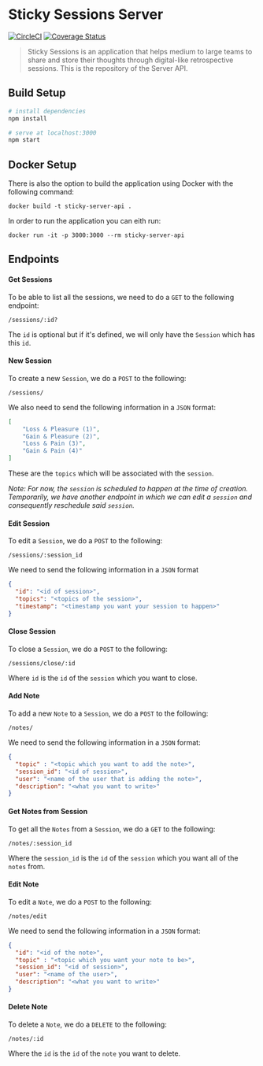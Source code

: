 # Sticky Sessions Server

[![CircleCI](https://circleci.com/gh/DiscordTime/sticky-sessions-server.svg?style=svg)](https://circleci.com/gh/DiscordTime/sticky-sessions-server)
[![Coverage Status](https://coveralls.io/repos/github/DiscordTime/sticky-sessions-server/badge.svg)](https://coveralls.io/github/DiscordTime/sticky-sessions-server)

> Sticky Sessions is an application that helps medium to large teams to share and store their thoughts through digital-like retrospective sessions. This is the repository of the Server API.

## Build Setup

``` bash
# install dependencies
npm install

# serve at localhost:3000
npm start
```

## Docker Setup

There is also the option to build the application using Docker with the following command:

```
docker build -t sticky-server-api .
```

In order to run the application you can eith run:

```
docker run -it -p 3000:3000 --rm sticky-server-api
```

## Endpoints

#### **Get Sessions**
To be able to list all the sessions, we need to do a `GET` to the following endpoint:
```
/sessions/:id?
```
The `id` is optional but if it's defined, we will only have the `Session` which has this `id`.

#### **New Session**
To create a new `Session`, we do a `POST` to the following:
```
/sessions/
```
We also need to send the following information in a `JSON` format:
``` JSON
[
	"Loss & Pleasure (1)",
	"Gain & Pleasure (2)",
	"Loss & Pain (3)",
	"Gain & Pain (4)"
]
```
These are the `topics` which will be associated with the `session`.

*Note: For now, the `session` is scheduled to happen at the time of creation. Temporarily, we have another endpoint in which we can edit a `session` and consequently reschedule said `session`.*

#### **Edit Session**
To edit a `Session`, we do a `POST` to the following:
```
/sessions/:session_id
```
We need to send the following information in a `JSON` format
``` JSON
{
  "id": "<id of session>",
  "topics": "<topics of the session>",
  "timestamp": "<timestamp you want your session to happen>"
}
```


#### **Close Session**
To close a `Session`, we do a `POST` to the following:
```
/sessions/close/:id
```
Where `id` is the `id` of the `session` which you want to close.

#### **Add Note**
To add a new `Note` to a `Session`, we do a `POST` to the following:
```
/notes/
```
We need to send the following information in a `JSON` format:
``` JSON
{
  "topic" : "<topic which you want to add the note>",
  "session_id": "<id of session>",
  "user": "<name of the user that is adding the note>",
  "description": "<what you want to write>"
}
```

#### **Get Notes from Session**
To get all the `Notes` from a `Session`, we do a `GET` to the following:
```
/notes/:session_id
```
Where the `session_id` is the `id` of the `session` which you want all of the `notes` from.

#### **Edit Note**
To edit a `Note`, we do a `POST` to the following:
```
/notes/edit
```
We need to send the following information in a `JSON` format:
``` JSON
{
  "id": "<id of the note>",
  "topic" : "<topic which you want your note to be>",
  "session_id": "<id of session>",
  "user": "<name of the user>",
  "description": "<what you want to write>"
}
```

#### **Delete Note**
To delete a `Note`, we do a `DELETE` to the following:
```
/notes/:id
```
Where the `id` is the `id` of the `note` you want to delete.
